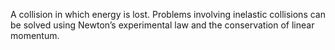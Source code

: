 A collision in which energy is lost. Problems involving inelastic
collisions can be solved using Newton’s experimental law and the
conservation of linear momentum.
